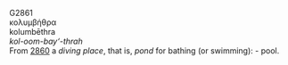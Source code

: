 <body>
  <p>G2861<br>  κολυμβήθρα  <br> kolumbēthra  <br><i>kol-oom-bay‘-thrah </i><br>From <a href="g2860.htm">2860</a>  a <i>diving</i> <i>place</i>, that is, <i>pond</i> for bathing (or swimming): - pool.<br></p>
 </body>